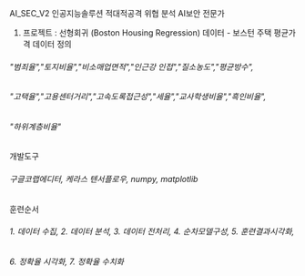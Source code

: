 AI_SEC_V2
인공지능솔루션 적대적공격 위협 분석 AI보안 전문가
1. 프로젝트 : 선형회귀 (Boston Housing Regression)
데이터 - 보스턴 주택 평균가격
데이터 정의
######    "범죄율","토지비율","비소매업면적","인근강 인접","질소농도","평균방수",  
######    "고택율","고용센터거리","고속도록접근성","세율","교사학생비율","흑인비율",  
######    "하위계층비율"  
개발도구
######   구글코랩에디터, 케라스 텐서플로우, numpy, matplotlib
훈련순서
###### 1. 데이터 수집, 2. 데이터 분석, 3. 데이터 전처리, 4. 순차모델구성, 5. 훈련결과시각화,   
###### 6. 정확율 시각화, 7. 정확율 수치화
